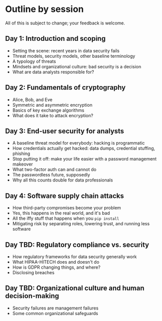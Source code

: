 # Outline by session

All of this is subject to change; your feedback is welcome.

## Day 1: Introduction and scoping 
* Setting the scene: recent years in data security fails
* Threat models, security models, other baseline terminology
* A typology of threats
* Mindsets and organizational culture: bad security is a decision
* What are data analysts responsible for?

## Day 2: Fundamentals of cryptography
* Alice, Bob, and Eve
* Symmetric and asymmetric encryption
* Basics of key exchange algorithms
* What does it take to attack encryption?

## Day 3: End-user security for analysts
* A baseline threat model for everybody: hacking is programmatic
* How credentials actually get hacked: data dumps, credential stuffing, phishing
* Stop putting it off: make your life easier with a password management makeover
* What two-factor auth can and cannot do
* The passwordless future, supposedly
* Why all this counts double for data professionals

## Day 4: Software supply chain attacks
* How third-party compromises become your problem
* Yes, this happens in the real world, and it's bad
* All the iffy stuff that happens when you `pip install`
* Mitigating risk by separating roles, lowering trust, and running less software

## Day TBD: Regulatory compliance vs. security
* How regulatory frameworks for data security generally work
* What HIPAA-HITECH does and doesn't do
* How is GDPR changing things, and where?
* Disclosing breaches

## Day TBD: Organizational culture and human decision-making
* Security failures are management failures
* Some common organizational safeguards